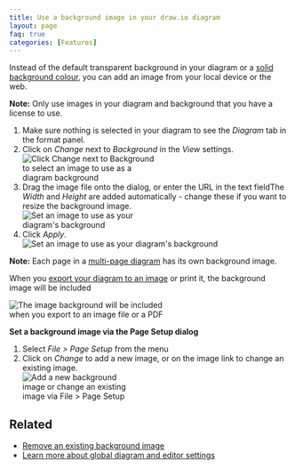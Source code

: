 ```yaml
---
title: Use a background image in your draw.io diagram
layout: page
faq: true
categories: [Features]
---
```


Instead of the default transparent background in your diagram or a [solid background colour](/doc/faq/background-colour.html), you can add an image from your local device or the web.

**Note:** Only use images in your diagram and background that you have a license to use.

1. Make sure nothing is selected in your diagram to see the _Diagram_ tab in the format panel.
2. Click on _Change_ next to _Background_ in the _View_ settings. 
<br /><img src="/assets/img/blog/background-option.png" style="width=100%;max-width:250px;height:auto;" alt="Click Change next to Background to select an image to use as a diagram background">
3. Drag the image file onto the dialog, or enter the URL in the text fieldThe _Width_ and _Height_ are added automatically - change these if you want to resize the background image.
<br /><img src="/assets/img/blog/background-image-dialog.png" style="width=100%;max-width:250px;height:auto;" alt="Set an image to use as your diagram's background">
4. Click _Apply_.
<br /><img src="/assets/img/blog/background-image-set.gif" style="width=100%;max-width:500px;height:auto;" alt="Set an image to use as your diagram's background">

**Note:** Each page in a [multi-page diagram](/blog/multiple-page-diagrams.html) has its own background image.

When you [export your diagram to an image](/doc/faq/export-diagram.html) or print it, the background image will be included

<img src="/assets/img/blog/export-with-background-image-example.png" style="width=100%;max-width:300px;height:auto;" alt="The image background will be included when you export to an image file or a PDF">


**Set a background image via the Page Setup dialog**

1. Select _File > Page Setup_ from the menu
2. Click on _Change_ to add a new image, or on the image link to change an existing image.
<br /><img src="/assets/img/blog/page-setup-background-image-change.png" style="width=100%;max-width:200px;height:auto;" alt="Add a new background image or change an existing image via File > Page Setup">

## Related

* [Remove an existing background image](/doc/faq/background-image-delete.html)
* [Learn more about global diagram and editor settings](/doc/faq/diagram-options.html)